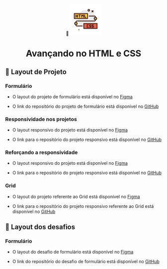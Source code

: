 <div align="center">
  <div>
    🔗 <img src="https://github.com/Gelzieny/formacao-explorer/blob/main/html_introduction/image/image.png?raw=true" alt="Logo do html e css" width="100px"/> 
  </div>
  <h1>Avançando no HTML e CSS</h1>
</div>


## 🎨 Layout de Projeto

### Formulário

- O layout do projeto de formulário está disponível no [Figma](<https://www.figma.com/design/hTDlWDBovQVmDdoy9PJIFb/Explorer-Stage-03-Projeto-01-(Copy)?node-id=0-1&node-type=canvas&t=8TbnkqgNknyGSkDV-0>)

- O link do repositório do projeto de formulário está disponível no [GitHub](<https://github.com/Gelzieny/formacao-explorer/tree/main/advanced_html/projetos/Formulario>)

### Responsividade nos projetos

- O layout responsivo do projeto está disponível no [Figma](<https://www.figma.com/design/jdE7M7D07hdSeuheB7qG8I/Explorer-Stage-03-Projeto-02-(Copy)?node-id=203-412&node-type=canvas&t=zEONZhVIoJHls2XK-0>)

- O link para o repositório do projeto responsivo está disponível no [GitHub](<https://github.com/Gelzieny/formacao-explorer/tree/main/advanced_html/projetos/Responsividade>)

### Reforçando a responsividade

- O layout responsivo do projeto está disponível no [Figma](<https://www.figma.com/design/mvvf2QqTxGebUHHXRQxdIF/Cheesecake-%E2%80%A2-Projeto-Explorer-(Community)?node-id=1-754&node-type=frame&t=UwK7nAzz6yER6FYg-0>)

- O link para o repositório do projeto responsivo está disponível no [GitHub](<https://github.com/Gelzieny/formacao-explorer/tree/main/advanced_html/projetos/Cheesecake>)

### Grid

- O layout do projeto referente ao Grid está disponível no [Figma](<https://www.figma.com/design/14VbPbQu74ltHMU5DoTEQR/Galaxies-%E2%80%A2-Projeto-Explorer-(Community)?node-id=115-3&node-type=canvas&t=JzjD2tLLM1ZrbWPZ-0>)

- O link para o repositório do projeto responsivo referente ao Grid está disponível no [GitHub](<https://github.com/Gelzieny/formacao-explorer/tree/main/advanced_html/projetos/Galaxies>)

## 🎨 Layout dos desafios

### Formulário
- O layout do desafio de formulário está disponível no [Figma](<https://www.figma.com/design/6VyXERHta0rvWAS1aOfG3k/Stage-03---Formul%C3%A1rio-intermedi%C3%A1rio-(Copy)?node-id=3-4&node-type=frame&t=YiLWV9U4UkbqqHv2-0>)

- O link do repositório do desafio de formulário está disponível no [GitHub](<https://github.com/Gelzieny/formacao-explorer/tree/main/advanced_html/desafio/C%C3%B3digo%20do%20desafio1%20-%20Fase%2003>)
